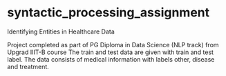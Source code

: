 # syntactic_processing_assignment
Identifying Entities in Healthcare Data

Project completed as part of PG Diploma in Data Science (NLP track) from Upgrad IIIT-B course
The train and test data are given with train and test label.
The data consists of medical information with labels other, disease and treatment.
